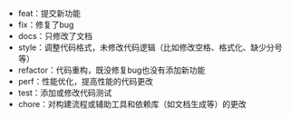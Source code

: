 * feat：提交新功能
* fix：修复了bug
* docs：只修改了文档
* style：调整代码格式，未修改代码逻辑（比如修改空格、格式化、缺少分号等）
* refactor：代码重构，既没修复bug也没有添加新功能
* perf：性能优化，提高性能的代码更改
* test：添加或修改代码测试
* chore：对构建流程或辅助工具和依赖库（如文档生成等）的更改